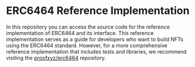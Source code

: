 # ERC6464 Reference Implementation

In this repository you can access the source code for the reference implementation of ERC6464 and its interface. This reference implementation serves as a guide for developers who want to build NFTs using the ERC6464 standard. However, for a more comprehensive reference implementation that includes tests and libraries, we recommend visiting the [proofxyz/erc6464](https://github.com/proofxyz/erc6464) repository.
